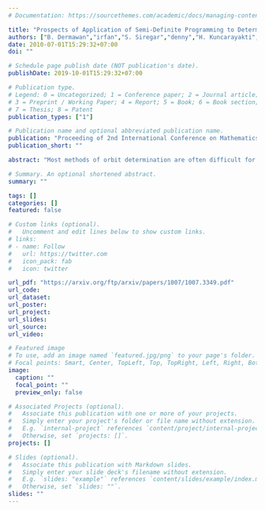 ```yaml
---
# Documentation: https://sourcethemes.com/academic/docs/managing-content/

title: "Prospects of Application of Semi-Definite Programming to Determine Orbital Parameters of the Binary Systems Observed at Bosscha Observatory"
authors: ["B. Dermawan","irfan","S. Siregar","denny","H. Kuncarayakti","D. Suprijanto"]
date: 2010-07-01T15:29:32+07:00
doi: ""

# Schedule page publish date (NOT publication's date).
publishDate: 2019-10-01T15:29:32+07:00

# Publication type.
# Legend: 0 = Uncategorized; 1 = Conference paper; 2 = Journal article;
# 3 = Preprint / Working Paper; 4 = Report; 5 = Book; 6 = Book section;
# 7 = Thesis; 8 = Patent
publication_types: ["1"]

# Publication name and optional abbreviated publication name.
publication: "Proceeding of 2nd International Conference on Mathematics and Natural Sciences (ICMNS)2008, pp,1276-1280"
publication_short: ""

abstract: "Most methods of orbit determination are often difficult for numerical implementations since they are developed before the computer era. The recently developed mathematical technique of semi-definite programming (SDP) has been implemented for many problems in scientific fields including astrometry. This is a good opportunity to resolve orbits of binary systems located in the southern hemisphere since more than seventy years Bosscha Observatory had been continuously conducting observations of binary systems. Here we describe prospects of application of SDP for deriving orbital parameters of binary systems using data supplied by Bosscha Observatory that has been published in the Centre de Donnees astronomiques de Strasbourg. This study will support observers at Bosscha Observatory to appropriately select target stars belong to binary systems for their ongoing researches. Since SDP is a powerful scheme, free trial-and-error and human-independent judgment, we suggest that SDP may become a standard method for determining orbital parameters of binary systems."

# Summary. An optional shortened abstract.
summary: ""

tags: []
categories: []
featured: false

# Custom links (optional).
#   Uncomment and edit lines below to show custom links.
# links:
# - name: Follow
#   url: https://twitter.com
#   icon_pack: fab
#   icon: twitter

url_pdf: "https://arxiv.org/ftp/arxiv/papers/1007/1007.3349.pdf"
url_code:
url_dataset:
url_poster:
url_project:
url_slides:
url_source:
url_video:

# Featured image
# To use, add an image named `featured.jpg/png` to your page's folder. 
# Focal points: Smart, Center, TopLeft, Top, TopRight, Left, Right, BottomLeft, Bottom, BottomRight.
image:
  caption: ""
  focal_point: ""
  preview_only: false

# Associated Projects (optional).
#   Associate this publication with one or more of your projects.
#   Simply enter your project's folder or file name without extension.
#   E.g. `internal-project` references `content/project/internal-project/index.md`.
#   Otherwise, set `projects: []`.
projects: []

# Slides (optional).
#   Associate this publication with Markdown slides.
#   Simply enter your slide deck's filename without extension.
#   E.g. `slides: "example"` references `content/slides/example/index.md`.
#   Otherwise, set `slides: ""`.
slides: ""
---
```

